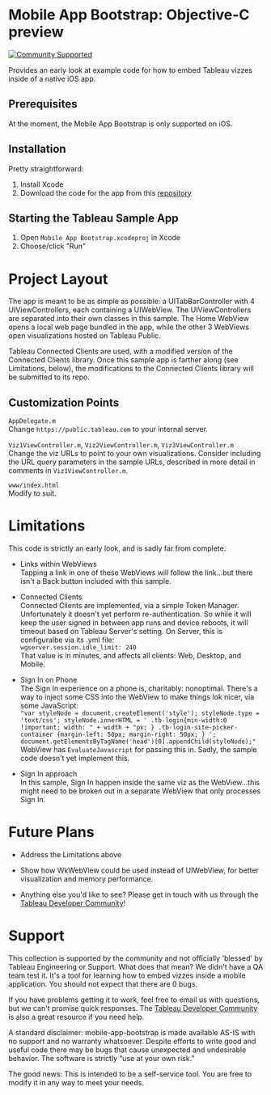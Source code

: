 # Mobile App Bootstrap: Objective-C preview
[![Community Supported](https://img.shields.io/badge/Support%20Level-Community%20Supported-457387.svg)](https://www.tableau.com/support-levels-it-and-developer-tools)

Provides an early look at example code for how to embed Tableau vizzes inside of a native iOS app.

## Prerequisites
At the moment, the Mobile App Bootstrap is only supported on iOS.

## Installation

Pretty straightforward:

1. Install Xcode
2. Download the code for the app from this [repository](https://github.com/tableau/mobile-app-bootstrap)

## Starting the Tableau Sample App

1. Open `Mobile App Bootstrap.xcodeproj` in Xcode
2. Choose/click "Run"

# Project Layout

The app is meant to be as simple as possible: a UITabBarController with 4 UIViewControllers, each containing a UIWebView. The UIViewControllers are separated into their own classes in this sample. The Home WebView opens a local web page bundled in the app, while the other 3 WebViews open visualizations hosted on Tableau Public.

Tableau Connected Clients are used, with a modified version of the Connected Clients library. Once this sample app is farther along (see Limitations, below), the modifications to the Connected Clients library will be submitted to its repo.

## Customization Points

`AppDelegate.m`  
Change `https://public.tableau.com` to your internal server.

`Viz1ViewController.m`, `Viz2ViewController.m`, `Viz3ViewController.m`  
Change the viz URLs to point to your own visualizations. Consider including the URL query parameters in the sample URLs, described in more detail in comments in `Viz1ViewController.m`.

`www/index.html`  
Modify to suit.

# Limitations

This code is strictly an early look, and is sadly far from complete.

* Links within WebViews  
Tapping a link in one of these WebViews will follow the link...but there isn't a Back button included with this sample.  

* Connected Clients  
Connected Clients are implemented, via a simple Token Manager. Unfortunately it doesn't yet perform re-authentication. So while it will keep the user signed in between app runs and device reboots, it will timeout based on Tableau Server's setting. On Server, this is configuralbe via its .yml file:  
`wgserver.session.idle_limit: 240`  
That value is in minutes, and affects all clients: Web, Desktop, and Mobile.

* Sign In on Phone  
The Sign In experience on a phone is, charitably: nonoptimal. There's a way to inject some CSS into the WebView to make things lok nicer, via some JavaScript:  
`"var styleNode = document.createElement('style'); styleNode.type = 'text/css'; styleNode.innerHTML = ' .tb-login{min-width:0 !important; width: " + width + "px; } .tb-login-site-picker-container {margin-left: 50px; margin-right: 50px; } '; document.getElementsByTagName('head')[0].appendChild(styleNode);"`  
WebView has `EvaluateJavascript` for passing this in. Sadly, the sample code doesn't yet implement this.

* Sign In approach  
In this sample, Sign In happen inside the same viz as the WebView...this might need to be broken out in a separate WebView that only processes Sign In.

# Future Plans

* Address the Limitations above

* Show how WkWebView could be used instead of UIWebView, for better visualization and memory performance.

* Anything else you'd like to see? Please get in touch with us through the [Tableau Developer Community](developer.tableau.com)!


# Support

This collection is supported by the community and not officially 'blessed' by Tableau Engineering or Support. What does that mean? We didn't have a QA team test it. It's a tool for learning how to embed vizzes inside a mobile application. You should not expect that there are 0 bugs.

If you have problems getting it to work, feel free to email us with questions, but we can't promise quick responses. The [Tableau Developer Community](developer.tableau.com) is also a great resource if you need help.

A standard disclaimer: mobile-app-bootstrap is made available AS-IS with no support and no warranty whatsoever. Despite efforts to write good and useful code there may be bugs that cause unexpected and undesirable behavior. The software is strictly “use at your own risk.”

The good news: This is intended to be a self-service tool. You are free to modify it in any way to meet your needs.


